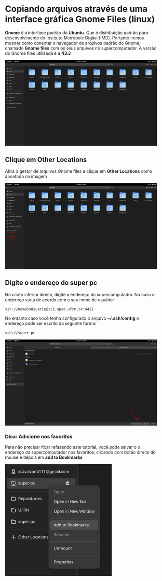 # Copiando arquivos através de uma interface gráfica Gnome Files (linux)

**Gnome** é a interface padrão do **Ubuntu**. Que é distribuição padrão
para desenvolvimento do Instituto Metrópole Digital (IMD). Portanto iremos mostrar como conectar o navegador de arquivos padrão do Gnome, chamado **Gnome files** com os seus arquivos no supercomputador. A versão do Gnome files utilizada é a **43.3**

![Imagem do Gnome files](../../assets/gnome_files/files.png)

## Clique em Other Locations

Abra o gestor de arquivos Gnome files e clique em **Other Locations** como
apontado na imagem

![Clique em other Locations](../../assets/gnome_files/files_click_on_other_locations.png)

## Digite o endereço do super pc

No canto inferior direito, digite o endereço do supercomputador. No caso o endereço varia de acordo com o seu nome de usuário:

```bash
ssh://nomeDoUsuario@sc2.npad.ufrn.br:4422
```

No entanto caso você tenha configurado o arquivo **~/.ssh/config**
o endereço pode ser escrito da seguinte forma:

```bash
ssh://super-pc
```

![Clique em other Locations](../../assets/gnome_files/enter_server_addresss.png)

### Dica: Adicione nos favoritos

Para não precisar ficar refazendo este tutorial, você pode salvar o
o endereço do supercomputador nos favoritos, clicando com botão direito do mouse e depois em **add to Bookmarks**

![adicione nos favoritos](../../assets/gnome_files/add_bookmarks.png)
